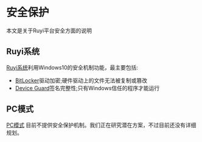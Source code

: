 # 安全保护

本文是关于Ruyi平台安全方面的说明

## Ruyi系统

[Ruyi系统](os.md)利用Windows10的安全机制功能，最主要包括:

- [BitLocker](https://docs.microsoft.com/en-us/windows/security/information-protection/bitlocker/bitlocker-overview)驱动加密;硬件驱动上的文件无法被复制或篡改
- [Device Guard](https://docs.microsoft.com/en-us/windows/security/threat-protection/device-guard/device-guard-deployment-guide)签名完整性;只有Windows信任的程序才能运行

## PC模式

[PC模式](pc_mode.md) 目前不提供安全保护机制。我们正在研究潜在方案，不过目前还没有详细规划。